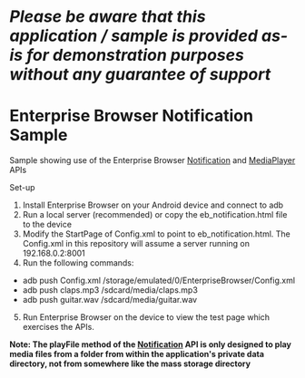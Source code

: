 *Please be aware that this application / sample is provided as-is for demonstration purposes without any guarantee of support*
=========================================================

# Enterprise Browser Notification Sample
Sample showing use of the Enterprise Browser [Notification](http://techdocs.zebra.com/enterprise-browser/latest/api/Notification/) and [MediaPlayer](http://techdocs.zebra.com/enterprise-browser/latest/api/mediaplayer/) APIs

Set-up
1. Install Enterprise Browser on your Android device and connect to adb
2. Run a local server (recommended) or copy the eb_notification.html file to the device
3. Modify the StartPage of Config.xml to point to eb_notification.html.  The Config.xml in this repository will assume a server running on 192.168.0.2:8001
4. Run the following commands:
  * adb push Config.xml /storage/emulated/0/EnterpriseBrowser/Config.xml
  * adb push claps.mp3 /sdcard/media/claps.mp3
  * adb push guitar.wav /sdcard/media/guitar.wav
5. Run Enterprise Browser on the device to view the test page which exercises the APIs.

**Note: The playFile method of the [Notification](http://techdocs.zebra.com/enterprise-browser/latest/api/Notification/) API is only designed to play media files from a folder from within the application's private data directory, not from somewhere like the mass storage directory**
